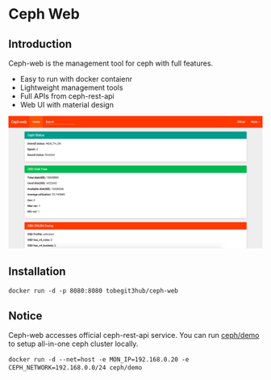 # Ceph Web

## Introduction

Ceph-web is the management tool for ceph with full features.

* Easy to run with docker contaienr
* Lightweight management tools
* Full APIs from ceph-rest-api
* Web UI with material design

![](./screenshot.png)

## Installation

```
docker run -d -p 8080:8080 tobegit3hub/ceph-web
```

## Notice

Ceph-web accesses official ceph-rest-api service. You can run [ceph/demo](https://github.com/ceph/ceph-docker/tree/master/demo) to setup all-in-one ceph cluster locally.

```
docker run -d --net=host -e MON_IP=192.168.0.20 -e CEPH_NETWORK=192.168.0.0/24 ceph/demo
```
